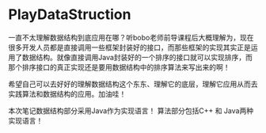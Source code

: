 # PlayDataStruction

[bobo老师玩转数据结构课程相关源码的git地址]: https://github.com/liuyubobobo/Play-with-Data-Structures

一直不太理解数据结构到底应用在哪？听bobo老师前导课程后大概理解为，现在很多开发人员都是直接调用一些框架封装好的接口，而那些框架的实现其实正是运用了数据结构。就像直接调用Java封装好的一个排序的接口就可以实现排序，而那个排序接口的真正实现还是要用数据结构中的排序算法来写出来的啊！

希望自己可以去好好的理解数据结构这个东东、理解它的底层，理解它应用从而去实践算法和数据结构的应用。加油哇！

本次笔记数据结构部分采用Java作为实现语言！
        算法部分包括C++ 和 Java两种实现语言！
